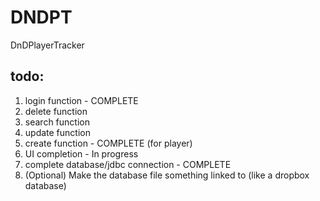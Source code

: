 # DNDPT
DnDPlayerTracker

todo:
---------------
1. login function - COMPLETE
2. delete function
3. search function
4. update function
5. create function - COMPLETE (for player)
6. UI completion  - In progress
7. complete database/jdbc connection  - COMPLETE
8. (Optional) Make the database file something linked to (like a dropbox database)
